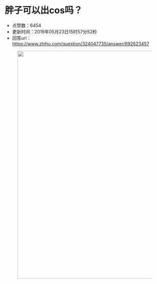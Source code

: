 # 胖子可以出cos吗？
- 点赞数：6454
- 更新时间：2019年05月23日15时57分52秒
- 回答url：https://www.zhihu.com/question/324047735/answer/692623457
<body>
 <p></p>
 <figure data-size="normal">
  <img src="https://picx.zhimg.com/50/v2-5642acc49bdcca6d11d0c87acc6aed09_720w.jpg?source=1940ef5c" data-rawwidth="720" data-rawheight="900" data-size="normal" data-original-token="v2-5642acc49bdcca6d11d0c87acc6aed09" data-default-watermark-src="https://pic1.zhimg.com/50/v2-52b1351001669830853a728737a838af_720w.jpg?source=1940ef5c" class="origin_image zh-lightbox-thumb" width="720" data-original="https://picx.zhimg.com/v2-5642acc49bdcca6d11d0c87acc6aed09_r.jpg?source=1940ef5c">
 </figure>
 <p></p>
</body>